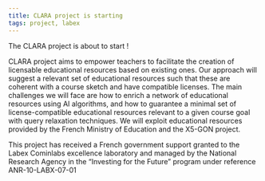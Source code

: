 ```yaml
---
title: CLARA project is starting
tags: project, labex
---
```


The CLARA project is  about to start !



<!--more-->
CLARA project aims to empower teachers to facilitate the creation of licensable educational resources based on existing ones. Our approach will suggest a relevant set of educational resources such that these are coherent with a course sketch and have compatible licenses. The main challenges we will face are how to enrich a network of educational resources using AI algorithms, and how to guarantee a minimal set of license-compatible educational resources relevant to a given course goal with query relaxation techniques. We will exploit educational resources provided by the French Ministry of Education and the X5-GON project.

 This project has received a French government support granted to the Labex Cominlabs excellence laboratory and managed by the National Research Agency in the “Investing for the Future” program under reference ANR-10-LABX-07-01
